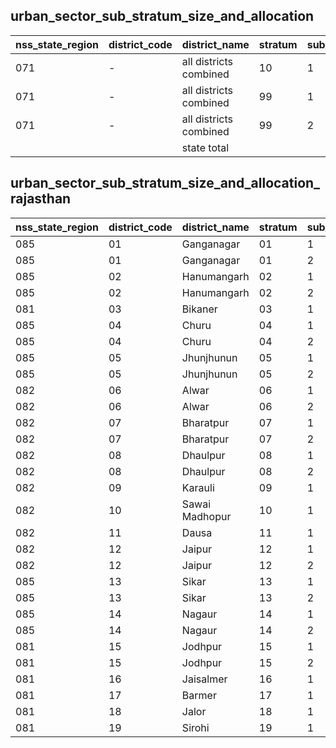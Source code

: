 ## urban_sector_sub_stratum_size_and_allocation
| nss_state_region | district_code | district_name | stratum | sub_stratum | size_zst | central_sample | state_sample |
|---|---|---|---|---|---|---|---|
| 071 | - | all districts combined | 10 | 1 | 15859 | 100 | 100 |
| 071 | - | all districts combined | 99 | 1 | 2718 | 12 | 12 |
| 071 | - | all districts combined | 99 | 2 | 9544 | 36 | 36 |
|  |  | state total |  |  | 28121 | 148 | 148 |
## urban_sector_sub_stratum_size_and_allocation_rajasthan
| nss_state_region | district_code | district_name | stratum | sub_stratum | size_zst | central_sample | state_sample |
|---|---|---|---|---|---|---|---|
| 085 | 01 | Ganganagar | 01 | 1 | 332 | 2 | 2 |
| 085 | 01 | Ganganagar | 01 | 2 | 534 | 2 | 2 |
| 085 | 02 | Hanumangarh | 02 | 1 | 319 | 2 | 2 |
| 085 | 02 | Hanumangarh | 02 | 2 | 236 | 2 | 2 |
| 081 | 03 | Bikaner | 03 | 1 | 885 | 4 | 4 |
| 085 | 04 | Churu | 04 | 1 | 294 | 2 | 2 |
| 085 | 04 | Churu | 04 | 2 | 535 | 2 | 2 |
| 085 | 05 | Jhunjhunun | 05 | 1 | 367 | 2 | 2 |
| 085 | 05 | Jhunjhunun | 05 | 2 | 290 | 2 | 2 |
| 082 | 06 | Alwar | 06 | 1 | 243 | 2 | 2 |
| 082 | 06 | Alwar | 06 | 2 | 598 | 2 | 2 |
| 082 | 07 | Bharatpur | 07 | 1 | 355 | 2 | 2 |
| 082 | 07 | Bharatpur | 07 | 2 | 274 | 2 | 2 |
| 082 | 08 | Dhaulpur | 08 | 1 | 126 | 2 | 2 |
| 082 | 08 | Dhaulpur | 08 | 2 | 143 | 2 | 2 |
| 082 | 09 | Karauli | 09 | 1 | 283 | 2 | 2 |
| 082 | 10 | Sawai Madhopur | 10 | 1 | 344 | 4 | 4 |
| 082 | 11 | Dausa | 11 | 1 | 349 | 2 | 2 |
| 082 | 12 | Jaipur | 12 | 1 | 414 | 2 | 2 |
| 082 | 12 | Jaipur | 12 | 2 | 110 | 2 | 2 |
| 085 | 13 | Sikar | 13 | 1 | 399 | 2 | 2 |
| 085 | 13 | Sikar | 13 | 2 | 424 | 2 | 2 |
| 085 | 14 | Nagaur | 14 | 1 | 581 | 2 | 2 |
| 085 | 14 | Nagaur | 14 | 2 | 461 | 2 | 2 |
| 081 | 15 | Jodhpur | 15 | 1 | 250 | 2 | 2 |
| 081 | 15 | Jodhpur | 15 | 2 | 227 | 2 | 2 |
| 081 | 16 | Jaisalmer | 16 | 1 | 141 | 2 | 2 |
| 081 | 17 | Barmer | 17 | 1 | 373 | 2 | 2 |
| 081 | 18 | Jalor | 18 | 1 | 275 | 2 | 2 |
| 081 | 19 | Sirohi | 19 | 1 | 367 | 2 | 2 |
